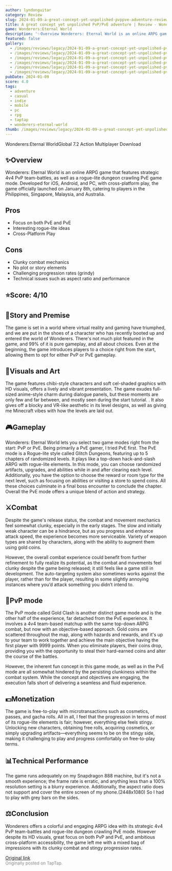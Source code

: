 ```yaml
---
author: lyndonguitar
category: Review
slug: 2024-01-09-a-great-concept-yet-unpolished-pvppve-adventure-review-wondererseternal-world
title: A great concept yet unpolished PvP/PvE adventure | Review - Wonderers:Eternal World
game: Wonderers:Eternal World
description: '✨Overview Wonderers: Eternal World is an online ARPG game that features strategic 4v4 PvP team-battles, as well as a rogue-lite dungeon crawling PvE game mode. Developed for iOS, Android, and PC, with cross-platform play, the game officially launched on January 8th, catering to players in the Philippines, Singapore, Malaysia, and Australia.'
featured: false
gallery:
  - /images/reviews/legacy/2024-01-09-a-great-concept-yet-unpolished-pvppve-adventure--review---wondererseternal-world-0.avif
  - /images/reviews/legacy/2024-01-09-a-great-concept-yet-unpolished-pvppve-adventure--review---wondererseternal-world-1.avif
  - /images/reviews/legacy/2024-01-09-a-great-concept-yet-unpolished-pvppve-adventure--review---wondererseternal-world-2.avif
  - /images/reviews/legacy/2024-01-09-a-great-concept-yet-unpolished-pvppve-adventure--review---wondererseternal-world-3.avif
  - /images/reviews/legacy/2024-01-09-a-great-concept-yet-unpolished-pvppve-adventure--review---wondererseternal-world-4.avif
  - /images/reviews/legacy/2024-01-09-a-great-concept-yet-unpolished-pvppve-adventure--review---wondererseternal-world-5.avif
pubDate: 2024-01-09
score: 4.0
tags:
  - adventure
  - casual
  - indie
  - mobile
  - pc
  - rpg
  - taptap
  - wonderers-eternal-world
thumb: /images/reviews/legacy/2024-01-09-a-great-concept-yet-unpolished-pvppve-adventure--review---wondererseternal-world-0.avif
---
```


Wonderers:Eternal WorldGlobal
7.2
Action
Multiplayer
Download


## ✨Overview
Wonderers: Eternal World is an online ARPG game that features strategic 4v4 PvP team-battles, as well as a rogue-lite dungeon crawling PvE game mode. Developed for iOS, Android, and PC, with cross-platform play, the game officially launched on January 8th, catering to players in the Philippines, Singapore, Malaysia, and Australia.




## Pros
- Focus on both PvE and PvE
- Interesting rogue-lite ideas
- Cross-Platform Play





## Cons
- Clunky combat mechanics
- No plot or story elements
- Challenging progression rates (grindy)
- Technical issues such as aspect ratio and performance



## ⭐️Score: 4/10


## 📖Story and Premise

The game is set in a world where virtual reality and gaming have triumphed, and we are put in the shoes of a character who has recently booted up and entered the world of Wonderers. There's not much plot featured in the game, and 99% of it is pure gameplay, and all about choices. Even at the beginning, the game introduces players to a choice right from the start, allowing them to opt for either PvP or PvE gameplay.


## 🎨Visuals and Art

The game features chibi-style characters and soft cel-shaded graphics with HD visuals, offers a lively and vibrant presentation. The game exudes full-sized anime-style charm during dialogue panels, but these moments are only few and far between, and mostly seen during the start tutorial. . It also gives off a blocky and VR-like aesthetic in its level designs, as well as giving me Minecraft vibes with how the levels are laid out.


## 🎮Gameplay

Wonderers: Eternal World lets you select two game modes right from the start: PvP or PvE. Being primarily a PvE gamer, I tried PvE first. The PvE mode is a Rogue-lite style called Glitch Dungeons, featuring up to 5 chapters of randomized levels. It plays like a top-down hack-and-slash ARPG with rogue-lite elements. In this mode, you can choose randomized artifacts, upgrades, and abilities while in and after clearing each level. Additionally, you have the option to choose the reward or room type for the next level, such as focusing on abilities or visiting a store to spend coins. All these choices culminate in a final boss encounter to conclude the chapter. Overall the PvE mode offers a unique blend of action and strategy.


## ⚔️Combat

Despite the game's release status, the combat and movement mechanics feel somewhat clunky, especially in the early stages. The slow and initially weak character can be a hindrance, but as you progress and enhance attack speed, the experience becomes more serviceable. Variety of weapon types are shared by characters, along with the ability to augment them using gold coins.

However, the overall combat experience could benefit from further refinement to fully realize its potential, as the combat and movements feel clunky despite the game being released; it still feels like a game still in development. The auto-targeting system also sometimes works against the player, rather than for the player, resulting in some slightly annoying instances where you’d attack something you didn’t intend to.


## 📜PvP mode

The PvP mode called Gold Clash is another distinct game mode and is the other half of the experience, far detached from the PvE experience. It involves a 4v4 team-based matchup with the same top-down ARPG combat, but now with an objective-based approach. Gold coins are scattered throughout the map, along with hazards and rewards, and it's up to your team to work together and achieve the main objective having the first player with 9999 points. When you eliminate players, their coins drop, providing you with the opportunity to steal their hard-earned coins and alter the course of the battles.

However, the inherent fun concept in this game mode, as well as in the PvE mode are all somewhat hindered by the persisting clunkiness within the combat system. While the concept and objectives are engaging, the execution falls short of delivering a seamless and fluid experience.


## 💵Monetization

The game is free-to-play with microtransactions such as cosmetics, passes, and gacha rolls. All in all, I feel that the progression in terms of most of its rogue-lite elements is fair; however, everything else feels stingy. Unlocking new characters, obtaining free rolls, acquiring cosmetics, or simply upgrading artifacts—everything seems to be on the stingy side, making it challenging to play and progress comfortably on free-to-play terms.


## 📊Technical Performance

The game runs adequately on my Snapdragon 888 machine, but it's not a smooth experience; the frame rate is erratic, and anything less than a 100% resolution setting is a blurry experience. Additionally, the aspect ratio does not support and cover the entire screen of my phone.(2448x1080) So I had to play with grey bars on the sides.


## ⚖️Conclusion

Wonderers offers a colorful and engaging ARPG idea with its strategic 4v4 PvP team-battles and rogue-lite dungeon crawling PvE mode. However despite its HD visuals, great focus on both PvP and PvE, and ambitious cross-platform accessibility, the game left me with a mixed bag of impressions with its clunky combat and stingy progression rates.

[Original link](https://www.taptap.io/post/6801616)<br><span style="font-size: 0.95em; color: #888;">Originally posted on TapTap.</span>